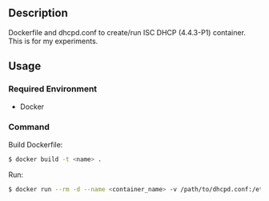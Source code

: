 ## Description

Dockerfile and dhcpd.conf to create/run ISC DHCP (4.4.3-P1) container.
This is for my experiments.

## Usage

### Required Environment

- Docker

### Command

Build Dockerfile:

```sh
$ docker build -t <name> .
```

Run:

```sh
$ docker run --rm -d --name <container_name> -v /path/to/dhcpd.conf:/etc/dhcp/dhcpd.conf -p 67:67 -p 68:68 <name>
```
